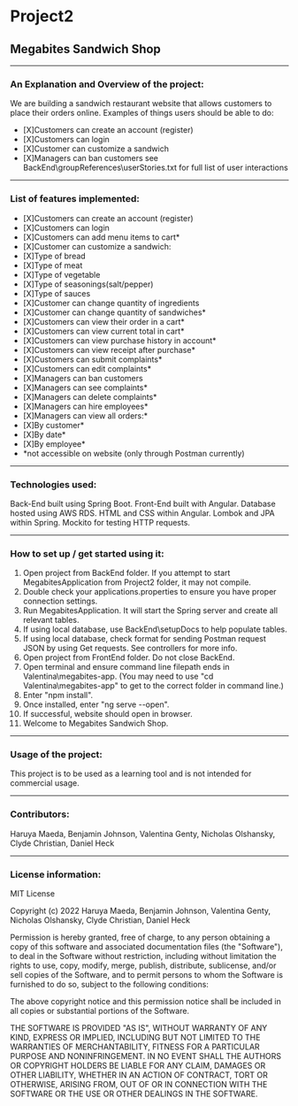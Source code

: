 # Project2
## Megabites Sandwich Shop

***
### An Explanation and Overview of the project:

We are building a sandwich restaurant website that allows customers to place their orders online.
Examples of things users should be able to do:
* [X]Customers can create an account (register)
* [X]Customers can login
* [X]Customer can customize a sandwich
* [X]Managers can ban customers
see BackEnd\groupReferences\userStories.txt for full list of user interactions

***
### List of features implemented:

* [X]Customers can create an account (register)
* [X]Customers can login
* [X]Customers can add menu items to cart*
* [X]Customer can customize a sandwich:
* [X]Type of bread
* [X]Type of meat
* [X]Type of vegetable
* [X]Type of seasonings(salt/pepper)
* [X]Type of sauces
* [X]Customer can change quantity of ingredients
* [X]Customer can change quantity of sandwiches*
* [X]Customers can view their order in a cart*
* [X]Customers can view current total in cart*
* [X]Customers can view purchase history in account*
* [X]Customers can view receipt after purchase*
* [X]Customers can submit complaints*
* [X]Customers can edit complaints*
* [X]Managers can ban customers
* [X]Managers can see complaints*
* [X]Managers can delete complaints*
* [X]Managers can hire employees*
* [X]Managers can view all orders:*
* [X]By customer*
* [X]By date*
* [X]By employee*
* *not accessible on website (only through Postman currently)

***
### Technologies used:

Back-End built using Spring Boot.
Front-End built with Angular.
Database hosted using AWS RDS.
HTML and CSS within Angular.
Lombok and JPA within Spring.
Mockito for testing HTTP requests.

***
### How to set up / get started using it:

1. Open project from BackEnd folder. If you attempt to start MegabitesApplication from Project2 folder, it may not compile.
2. Double check your applications.properties to ensure you have proper connection settings.
3. Run MegabitesApplication. It will start the Spring server and create all relevant tables.
4. If using local database, use BackEnd\setupDocs to help populate tables.
5. If using local database, check format for sending Postman request JSON by using Get requests. See controllers for more info.
6. Open project from FrontEnd folder. Do not close BackEnd.
7. Open terminal and ensure command line filepath ends in Valentina\megabites-app.
(You may need to use "cd Valentina\megabites-app" to get to the correct folder in command line.)
8. Enter "npm install".
9. Once installed, enter "ng serve --open".
10. If successful, website should open in browser.
11. Welcome to Megabites Sandwich Shop.

***
### Usage of the project:

This project is to be used as a learning tool and is not intended for commercial usage.

***
### Contributors: 

Haruya Maeda, Benjamin Johnson, Valentina Genty, Nicholas Olshansky, Clyde Christian, Daniel Heck

***
### License information:

MIT License

Copyright (c) 2022 Haruya Maeda, Benjamin Johnson, Valentina Genty, Nicholas Olshansky, Clyde Christian, Daniel Heck

Permission is hereby granted, free of charge, to any person obtaining a copy
of this software and associated documentation files (the "Software"), to deal
in the Software without restriction, including without limitation the rights
to use, copy, modify, merge, publish, distribute, sublicense, and/or sell
copies of the Software, and to permit persons to whom the Software is
furnished to do so, subject to the following conditions:

The above copyright notice and this permission notice shall be included in all
copies or substantial portions of the Software.

THE SOFTWARE IS PROVIDED "AS IS", WITHOUT WARRANTY OF ANY KIND, EXPRESS OR
IMPLIED, INCLUDING BUT NOT LIMITED TO THE WARRANTIES OF MERCHANTABILITY,
FITNESS FOR A PARTICULAR PURPOSE AND NONINFRINGEMENT. IN NO EVENT SHALL THE
AUTHORS OR COPYRIGHT HOLDERS BE LIABLE FOR ANY CLAIM, DAMAGES OR OTHER
LIABILITY, WHETHER IN AN ACTION OF CONTRACT, TORT OR OTHERWISE, ARISING FROM,
OUT OF OR IN CONNECTION WITH THE SOFTWARE OR THE USE OR OTHER DEALINGS IN THE
SOFTWARE.
